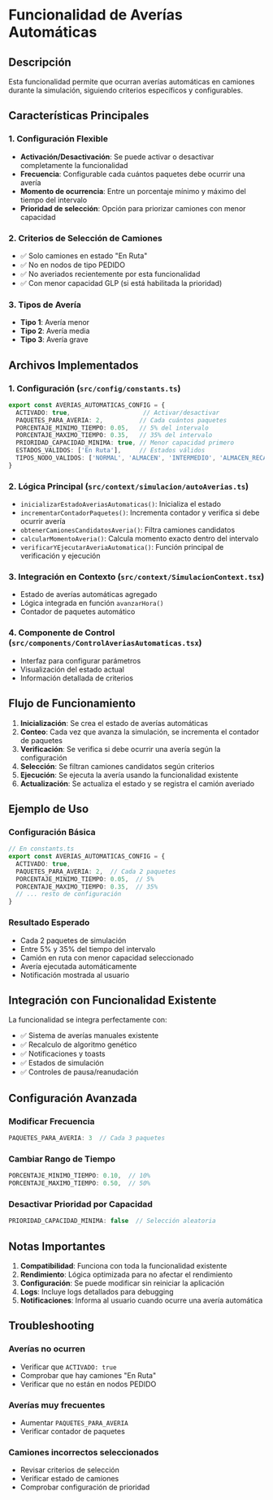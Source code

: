 # Funcionalidad de Averías Automáticas

## Descripción

Esta funcionalidad permite que ocurran averías automáticas en camiones durante la simulación, siguiendo criterios específicos y configurables.

## Características Principales

### 1. Configuración Flexible
- **Activación/Desactivación**: Se puede activar o desactivar completamente la funcionalidad
- **Frecuencia**: Configurable cada cuántos paquetes debe ocurrir una avería
- **Momento de ocurrencia**: Entre un porcentaje mínimo y máximo del tiempo del intervalo
- **Prioridad de selección**: Opción para priorizar camiones con menor capacidad

### 2. Criterios de Selección de Camiones
- ✅ Solo camiones en estado "En Ruta"
- ✅ No en nodos de tipo PEDIDO
- ✅ No averiados recientemente por esta funcionalidad
- ✅ Con menor capacidad GLP (si está habilitada la prioridad)

### 3. Tipos de Avería
- **Tipo 1**: Avería menor
- **Tipo 2**: Avería media  
- **Tipo 3**: Avería grave

## Archivos Implementados

### 1. Configuración (`src/config/constants.ts`)
```typescript
export const AVERIAS_AUTOMATICAS_CONFIG = {
  ACTIVADO: true,                    // Activar/desactivar
  PAQUETES_PARA_AVERIA: 2,          // Cada cuántos paquetes
  PORCENTAJE_MINIMO_TIEMPO: 0.05,   // 5% del intervalo
  PORCENTAJE_MAXIMO_TIEMPO: 0.35,   // 35% del intervalo
  PRIORIDAD_CAPACIDAD_MINIMA: true, // Menor capacidad primero
  ESTADOS_VALIDOS: ['En Ruta'],     // Estados válidos
  TIPOS_NODO_VALIDOS: ['NORMAL', 'ALMACEN', 'INTERMEDIO', 'ALMACEN_RECARGA']
}
```

### 2. Lógica Principal (`src/context/simulacion/autoAverias.ts`)
- `inicializarEstadoAveriasAutomaticas()`: Inicializa el estado
- `incrementarContadorPaquetes()`: Incrementa contador y verifica si debe ocurrir avería
- `obtenerCamionesCandidatosAveria()`: Filtra camiones candidatos
- `calcularMomentoAveria()`: Calcula momento exacto dentro del intervalo
- `verificarYEjecutarAveriaAutomatica()`: Función principal de verificación y ejecución

### 3. Integración en Contexto (`src/context/SimulacionContext.tsx`)
- Estado de averías automáticas agregado
- Lógica integrada en función `avanzarHora()`
- Contador de paquetes automático

### 4. Componente de Control (`src/components/ControlAveriasAutomaticas.tsx`)
- Interfaz para configurar parámetros
- Visualización del estado actual
- Información detallada de criterios

## Flujo de Funcionamiento

1. **Inicialización**: Se crea el estado de averías automáticas
2. **Conteo**: Cada vez que avanza la simulación, se incrementa el contador de paquetes
3. **Verificación**: Se verifica si debe ocurrir una avería según la configuración
4. **Selección**: Se filtran camiones candidatos según criterios
5. **Ejecución**: Se ejecuta la avería usando la funcionalidad existente
6. **Actualización**: Se actualiza el estado y se registra el camión averiado

## Ejemplo de Uso

### Configuración Básica
```typescript
// En constants.ts
export const AVERIAS_AUTOMATICAS_CONFIG = {
  ACTIVADO: true,
  PAQUETES_PARA_AVERIA: 2,  // Cada 2 paquetes
  PORCENTAJE_MINIMO_TIEMPO: 0.05,  // 5%
  PORCENTAJE_MAXIMO_TIEMPO: 0.35,  // 35%
  // ... resto de configuración
}
```

### Resultado Esperado
- Cada 2 paquetes de simulación
- Entre 5% y 35% del tiempo del intervalo
- Camión en ruta con menor capacidad seleccionado
- Avería ejecutada automáticamente
- Notificación mostrada al usuario

## Integración con Funcionalidad Existente

La funcionalidad se integra perfectamente con:
- ✅ Sistema de averías manuales existente
- ✅ Recalculo de algoritmo genético
- ✅ Notificaciones y toasts
- ✅ Estados de simulación
- ✅ Controles de pausa/reanudación

## Configuración Avanzada

### Modificar Frecuencia
```typescript
PAQUETES_PARA_AVERIA: 3  // Cada 3 paquetes
```

### Cambiar Rango de Tiempo
```typescript
PORCENTAJE_MINIMO_TIEMPO: 0.10,  // 10%
PORCENTAJE_MAXIMO_TIEMPO: 0.50,  // 50%
```

### Desactivar Prioridad por Capacidad
```typescript
PRIORIDAD_CAPACIDAD_MINIMA: false  // Selección aleatoria
```

## Notas Importantes

1. **Compatibilidad**: Funciona con toda la funcionalidad existente
2. **Rendimiento**: Lógica optimizada para no afectar el rendimiento
3. **Configuración**: Se puede modificar sin reiniciar la aplicación
4. **Logs**: Incluye logs detallados para debugging
5. **Notificaciones**: Informa al usuario cuando ocurre una avería automática

## Troubleshooting

### Averías no ocurren
- Verificar que `ACTIVADO: true`
- Comprobar que hay camiones "En Ruta"
- Verificar que no están en nodos PEDIDO

### Averías muy frecuentes
- Aumentar `PAQUETES_PARA_AVERIA`
- Verificar contador de paquetes

### Camiones incorrectos seleccionados
- Revisar criterios de selección
- Verificar estado de camiones
- Comprobar configuración de prioridad 